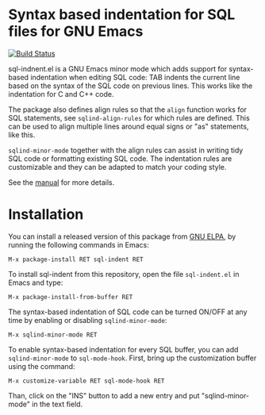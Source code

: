 # Syntax based indentation for SQL files for GNU Emacs

[![Build Status](https://travis-ci.org/alex-hhh/emacs-sql-indent.svg?branch=master)](https://travis-ci.org/alex-hhh/emacs-sql-indent)

sql-indnent.el is a GNU Emacs minor mode which adds support for syntax-based
indentation when editing SQL code: TAB indents the current line based on the
syntax of the SQL code on previous lines.  This works like the indentation for
C and C++ code.

The package also defines align rules so that the `align` function works for
SQL statements, see `sqlind-align-rules` for which rules are defined.  This
can be used to align multiple lines around equal signs or "as" statements,
like this.

`sqlind-minor-mode` together with the align rules can assist in writing tidy
SQL code or formatting existing SQL code.  The indentation rules are
customizable and they can be adapted to match your coding style.

See the [manual](./sql-indent.org) for more details.

# Installation

You can install a released version of this package
from [GNU ELPA](http://elpa.gnu.org/packages/sql-indent.html), by running the
following commands in Emacs:

    M-x package-install RET sql-indent RET

To install sql-indent from this repository, open the file `sql-indent.el` in
Emacs and type:

    M-x package-install-from-buffer RET

The syntax-based indentation of SQL code can be turned ON/OFF at any time by
enabling or disabling `sqlind-minor-mode`:

    M-x sqlind-minor-mode RET

To enable syntax-based indentation for every SQL buffer, you can add
`sqlind-minor-mode` to `sql-mode-hook`.  First, bring up the customization
buffer using the command:

    M-x customize-variable RET sql-mode-hook RET
    
Than, click on the "INS" button to add a new entry and put "sqlind-minor-mode"
in the text field.

